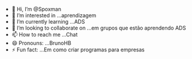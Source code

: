 - 👋 Hi, I’m @Spoxman
- 👀 I’m interested in ...aprendizagem 
- 🌱 I’m currently learning ...ADS
- 💞️ I’m looking to collaborate on ...em grupos que estão aprendendo ADS
- 📫 How to reach me ...Chat
- 😄 Pronouns: ...BrunoHB
- ⚡ Fun fact: ...Em como criar programas para empresas

<!---
Spoxman/Spoxman is a ✨ special ✨ repository because its `README.md` (this file) appears on your GitHub profile.
You can click the Preview link to take a look at your changes.
--->
